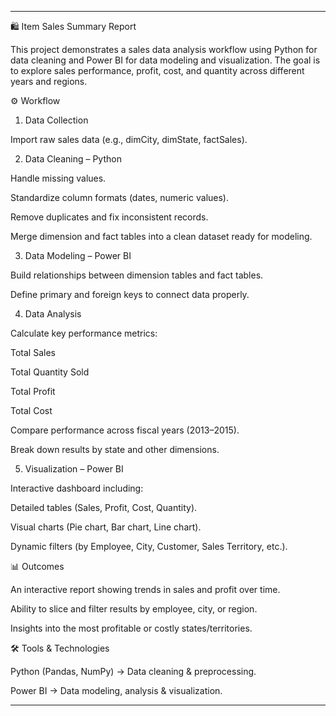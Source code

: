 


---

🛍 Item Sales Summary Report

This project demonstrates a sales data analysis workflow using Python for data cleaning and Power BI for data modeling and visualization. The goal is to explore sales performance, profit, cost, and quantity across different years and regions.

⚙ Workflow

1. Data Collection

Import raw sales data (e.g., dimCity, dimState, factSales).



2. Data Cleaning – Python

Handle missing values.

Standardize column formats (dates, numeric values).

Remove duplicates and fix inconsistent records.

Merge dimension and fact tables into a clean dataset ready for modeling.



3. Data Modeling – Power BI

Build relationships between dimension tables and fact tables.

Define primary and foreign keys to connect data properly.



4. Data Analysis

Calculate key performance metrics:

Total Sales

Total Quantity Sold

Total Profit

Total Cost


Compare performance across fiscal years (2013–2015).

Break down results by state and other dimensions.



5. Visualization – Power BI

Interactive dashboard including:

Detailed tables (Sales, Profit, Cost, Quantity).

Visual charts (Pie chart, Bar chart, Line chart).

Dynamic filters (by Employee, City, Customer, Sales Territory, etc.).





📊 Outcomes

An interactive report showing trends in sales and profit over time.

Ability to slice and filter results by employee, city, or region.

Insights into the most profitable or costly states/territories.


🛠 Tools & Technologies

Python (Pandas, NumPy) → Data cleaning & preprocessing.

Power BI → Data modeling, analysis & visualization.



---
